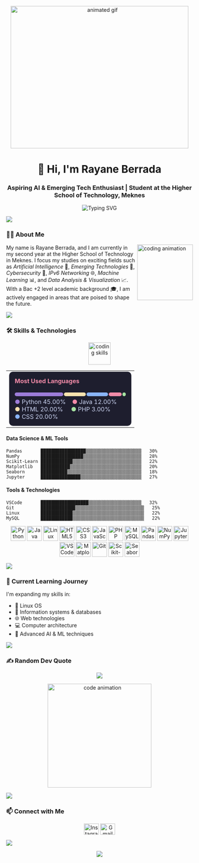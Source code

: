 <p align="center">
  <img src="https://media.giphy.com/media/v1.Y2lkPTc5MGI3NjExd2hsd2FuZGg2cm1yM2Q5NGV5ZXhqbGlhMzhib2l0M3k0dDIxOHYzcCZlcD12MV9naWZzX3NlYXJjaCZjdD1n/78XCFBGOlS6keY1Bil/giphy.gif" width="480" height="384" alt="animated gif">
</p>

<h1 align="center">👋 Hi, I'm Rayane Berrada</h1>
<h3 align="center">Aspiring AI & Emerging Tech Enthusiast | Student at the Higher School of Technology, Meknes</h3>

<p align="center">
  <img src="https://readme-typing-svg.herokuapp.com?font=Fira+Code&pause=1000&width=435&lines=AI+Enthusiast;Machine+Learning+Developer;Data+Science+Student;Tech+Explorer" alt="Typing SVG" />
</p>

<img src="https://user-images.githubusercontent.com/73097560/115834477-dbab4500-a447-11eb-908a-139a6edaec5c.gif">

### 👨‍🎓 About Me

<img align="right" height="150" src="https://media.giphy.com/media/v1.Y2lkPTc5MGI3NjExMjJmZGZuNjRzOW9vOGZneWJ0MXgzZHVyZ2Z6aHZjbjBjbG1ycmQ2YSZlcD12MV9pbnRlcm5hbF9naWZfYnlfaWQmY3Q9Zw/juua9i2c2fA0AIp2iq/giphy.gif" alt="coding animation" />

My name is Rayane Berrada, and I am currently in my second year at the Higher School of Technology in Meknes. I focus my studies on exciting fields such as *Artificial Intelligence* 🤖, *Emerging Technologies* 🚀, *Cybersecurity* 🔐, *IPv6 Networking* 🌐, *Machine Learning* 📊, and *Data Analysis & Visualization* 📈. With a Bac +2 level academic background 🎓, I am actively engaged in areas that are poised to shape the future.

<img src="https://user-images.githubusercontent.com/73097560/115834477-dbab4500-a447-11eb-908a-139a6edaec5c.gif">

### 🛠 Skills & Technologies

<p align="center">
  <img src="https://media.giphy.com/media/v1.Y2lkPTc5MGI3NjExMmdzdmIwOWc3Y3ZhcHRycnUwb2tsZm84MzRlNXQ1ZGRxeHRnZ3BnNSZlcD12MV9pbnRlcm5hbF9naWZfYnlfaWQmY3Q9Zw/TilmLMmWrRYYHjLfub/giphy.gif" height="60" alt="coding skills">
</p>

<div align="center">
  <table>
    <tr>
      <td>
        <div style="background-color: #1e1e2e; color: #cdd6f4; padding: 15px; border-radius: 10px; width: 300px;">
          <h4 style="color: #f38ba8; margin-top: 0;">Most Used Languages</h4>
          <div style="display: flex; margin-bottom: 5px;">
            <div style="background-color: #9d7cd8; height: 10px; width: 45%; margin-right: 2px; border-radius: 5px;"></div>
            <div style="background-color: #f9e2af; height: 10px; width: 20%; margin-right: 2px; border-radius: 5px;"></div>
            <div style="background-color: #89b4fa; height: 10px; width: 20%; margin-right: 2px; border-radius: 5px;"></div>
            <div style="background-color: #f38ba8; height: 10px; width: 12%; margin-right: 2px; border-radius: 5px;"></div>
            <div style="background-color: #a6e3a1; height: 10px; width: 3%; border-radius: 5px;"></div>
          </div>
          <div>
            <span style="color: #9d7cd8;">●</span> Python 45.00%&nbsp;&nbsp;&nbsp;
            <span style="color: #f38ba8;">●</span> Java 12.00%
          </div>
          <div>
            <span style="color: #f9e2af;">●</span> HTML 20.00%&nbsp;&nbsp;&nbsp;&nbsp;
            <span style="color: #a6e3a1;">●</span> PHP 3.00%
          </div>
          <div>
            <span style="color: #89b4fa;">●</span> CSS 20.00%
          </div>
        </div>
      </td>
    </tr>
  </table>
</div>

#### Data Science & ML Tools
```
Pandas       █████████████████▒▒▒▒▒▒▒▒▒▒▒▒▒▒▒▒▒▒▒▒▒   30%
NumPy        ████████████████▒▒▒▒▒▒▒▒▒▒▒▒▒▒▒▒▒▒▒▒▒▒   28%
Scikit-Learn ████████████▒▒▒▒▒▒▒▒▒▒▒▒▒▒▒▒▒▒▒▒▒▒▒▒▒▒   22%
Matplotlib   ███████████▒▒▒▒▒▒▒▒▒▒▒▒▒▒▒▒▒▒▒▒▒▒▒▒▒▒▒   20%
Seaborn      ██████████▒▒▒▒▒▒▒▒▒▒▒▒▒▒▒▒▒▒▒▒▒▒▒▒▒▒▒▒   18%
Jupyter      ███████████████▒▒▒▒▒▒▒▒▒▒▒▒▒▒▒▒▒▒▒▒▒▒▒   27%
```

#### Tools & Technologies
```
VSCode       ██████████████████▒▒▒▒▒▒▒▒▒▒▒▒▒▒▒▒▒▒▒▒   32%
Git          █████████████▒▒▒▒▒▒▒▒▒▒▒▒▒▒▒▒▒▒▒▒▒▒▒▒▒▒   25%
Linux        ████████████▒▒▒▒▒▒▒▒▒▒▒▒▒▒▒▒▒▒▒▒▒▒▒▒▒▒▒   22%
MySQL        ████████████▒▒▒▒▒▒▒▒▒▒▒▒▒▒▒▒▒▒▒▒▒▒▒▒▒▒▒   22%
```

<p align="center">
  <img src="https://cdn.jsdelivr.net/gh/devicons/devicon/icons/python/python-original.svg" width="40" height="40" alt="Python">
  <img src="https://cdn.jsdelivr.net/gh/devicons/devicon/icons/java/java-original.svg" width="40" height="40" alt="Java">
  <img src="https://cdn.jsdelivr.net/gh/devicons/devicon/icons/linux/linux-original.svg" width="40" height="40" alt="Linux">
  <img src="https://cdn.jsdelivr.net/gh/devicons/devicon/icons/html5/html5-original.svg" width="40" height="40" alt="HTML5">
  <img src="https://cdn.jsdelivr.net/gh/devicons/devicon/icons/css3/css3-original.svg" width="40" height="40" alt="CSS3">
  <img src="https://cdn.jsdelivr.net/gh/devicons/devicon/icons/javascript/javascript-original.svg" width="40" height="40" alt="JavaScript">
  <img src="https://cdn.jsdelivr.net/gh/devicons/devicon/icons/php/php-original.svg" width="40" height="40" alt="PHP">
  <img src="https://cdn.jsdelivr.net/gh/devicons/devicon/icons/mysql/mysql-original.svg" width="40" height="40" alt="MySQL">
  <img src="https://cdn.jsdelivr.net/gh/devicons/devicon/icons/pandas/pandas-original.svg" width="40" height="40" alt="Pandas">
  <img src="https://cdn.jsdelivr.net/gh/devicons/devicon/icons/numpy/numpy-original.svg" width="40" height="40" alt="NumPy">
  <img src="https://cdn.jsdelivr.net/gh/devicons/devicon/icons/jupyter/jupyter-original.svg" width="40" height="40" alt="Jupyter">
  <img src="https://cdn.jsdelivr.net/gh/devicons/devicon/icons/vscode/vscode-original.svg" width="40" height="40" alt="VSCode">
  <img src="https://upload.wikimedia.org/wikipedia/commons/thumb/8/84/Matplotlib_icon.svg/270px-Matplotlib_icon.svg.png?20150311090915" width="40" height="40" alt="Matplotlib">
  <img src="https://www.vectorlogo.zone/logos/git-scm/git-scm-icon.svg" width="40" height="40" alt="Git">
  <img src="https://upload.wikimedia.org/wikipedia/commons/0/05/Scikit_learn_logo_small.svg" width="40" height="40" alt="Scikit-Learn">
  <img src="https://seaborn.pydata.org/_images/logo-mark-lightbg.svg" width="40" height="40" alt="Seaborn">
</p>

<img src="https://user-images.githubusercontent.com/73097560/115834477-dbab4500-a447-11eb-908a-139a6edaec5c.gif">

### 🌱 Current Learning Journey

I'm expanding my skills in:

* 🐧 Linux OS
* 💾 Information systems & databases
* 🌐 Web technologies
* 💻 Computer architecture
* 🧠 Advanced AI & ML techniques

<img src="https://user-images.githubusercontent.com/73097560/115834477-dbab4500-a447-11eb-908a-139a6edaec5c.gif">

### ✍ Random Dev Quote

<p align="center">
  <img src="https://quotes-github-readme.vercel.app/api?type=horizontal&theme=radical">
</p>

<p align="center">
  <img src="https://media.giphy.com/media/v1.Y2lkPTc5MGI3NjExejdyMnZjZXNyczZzZmh4MnQ0Z3QydDY1bXI0MWZrNXdrZDF5eGFraSZlcD12MV9pbnRlcm5hbF9naWZfYnlfaWQmY3Q9Zw/CuuSHzuc0O166MRfjt/giphy.gif" width="280" alt="code animation">
</p>

<img src="https://user-images.githubusercontent.com/73097560/115834477-dbab4500-a447-11eb-908a-139a6edaec5c.gif">

### 📫 Connect with Me

<p align="center">
  <a href="https://instagram.com/i__r_y_n" target="blank"><img align="center" src="https://raw.githubusercontent.com/rahuldkjain/github-profile-readme-generator/master/src/images/icons/Social/instagram.svg" alt="Instagram" height="30" width="40" /></a>
  <a href="mailto:rayane06berrada@gmail.com" target="blank"><img align="center" src="https://img.icons8.com/color/48/000000/gmail-new.png" width="40" height="30" alt="Gmail" /></a>
</p>

<img src="https://user-images.githubusercontent.com/73097560/115834477-dbab4500-a447-11eb-908a-139a6edaec5c.gif">

<p align="center">
  <a href="https://visitcount.itsvg.in">
    <img src="https://visitcount.itsvg.in/api?id=bugshadow&icon=0&color=0">
  </a>
</p>

<!-- Made with ❤️ by Rayane Berrada -->
